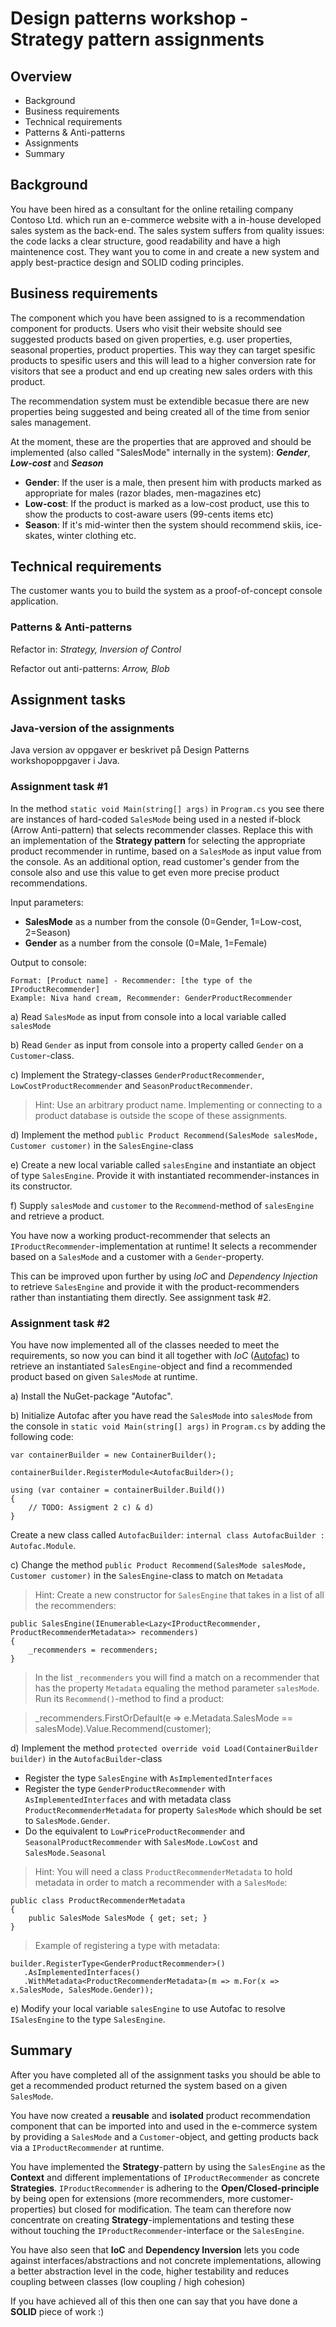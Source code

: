 Design patterns workshop - Strategy pattern assignments 
=======================================================

## Overview

* Background
* Business requirements
* Technical requirements
* Patterns & Anti-patterns
* Assignments
* Summary

## Background

You have been hired as a consultant for the online retailing company Contoso Ltd. which run an e-commerce website with a in-house developed sales system as the back-end. The sales system suffers from quality issues: the code lacks a clear structure, good readability and have a high maintenence cost. They want you to come in and create a new system and apply best-practice design and SOLID coding principles.

## Business requirements

The component which you have been assigned to is a recommendation component for products. Users who visit their website should see suggested products based on given properties, e.g. user properties, seasonal properties, product properties. This way they can target spesific products to spesific users and this will lead to a higher conversion rate for visitors that see a product and end up creating new sales orders with this product.

The recommendation system must be extendible becasue there are new properties being suggested and being created all of the time from senior sales management.

At the moment, these are the properties that are approved and should be implemented (also called "SalesMode" internally in the system): ***Gender***, ***Low-cost*** and ***Season***

* **Gender**: If the user is a male, then present him with products marked as appropriate for males (razor blades, men-magazines etc)
* **Low-cost**: If the product is marked as a low-cost product, use this to show the products to cost-aware users (99-cents items etc)
* **Season**: If it's mid-winter then the system should recommend skiis, ice-skates, winter clothing etc.

## Technical requirements

The customer wants you to build the system as a proof-of-concept console application.

### Patterns & Anti-patterns

Refactor in: *Strategy, Inversion of Control*

Refactor out anti-patterns: *Arrow, Blob*

## Assignment tasks

### Java-version of the assignments

Java version av oppgaver er beskrivet på Design Patterns workshopoppgaver i Java.

### Assignment task #1

In the method `static void Main(string[] args)` in `Program.cs` you see there are instances of hard-coded `SalesMode` being used in a nested if-block (Arrow Anti-pattern) that selects recommender classes. Replace this with an implementation of the **Strategy pattern** for selecting the appropriate product recommender in runtime, based on a `SalesMode` as input value from the console. As an additional option, read customer's gender from the console also and use this value to get even more precise product recommendations.

Input parameters:

* **SalesMode** as a number from the console (0=Gender, 1=Low-cost, 2=Season)
* **Gender** as a number from the console (0=Male, 1=Female)

Output to console:

	Format: [Product name] - Recommender: [the type of the IProductRecommender]
	Example: Niva hand cream, Recommender: GenderProductRecommender
 

a) Read `SalesMode` as input from console into a local variable called `salesMode`

b) Read `Gender` as input from console into a property called `Gender` on a `Customer`-class.

c) Implement the Strategy-classes `GenderProductRecommender`, `LowCostProductRecommender` and `SeasonProductRecommender`.


> Hint: Use an arbitrary product name. Implementing or connecting to a product database is outside the scope of these assignments.

d) Implement the method `public Product Recommend(SalesMode salesMode, Customer customer)` in the `SalesEngine`-class

e) Create a new local variable called `salesEngine` and instantiate an object of type `SalesEngine`. Provide it with instantiated recommender-instances in its constructor.

f) Supply `salesMode` and `customer` to the `Recommend`-method of `salesEngine` and retrieve a product.
 

You have now a working product-recommender that selects an `IProductRecommender`-implementation at runtime! It selects a recommender based on a `SalesMode` and a customer with a `Gender`-property.

This can be improved upon further by using *IoC* and *Dependency Injection* to retrieve `SalesEngine` and provide it with the product-recommenders rather than instantiating them directly. See assignment task #2.

### Assignment task #2

You have now implemented all of the classes needed to meet the requirements, so now you can bind it all together with *IoC* ([Autofac](http://autofac.org/)) to retrieve an instantiated `SalesEngine`-object and find a recommended product based on given `SalesMode` at runtime.
 

a) Install the NuGet-package "Autofac".

b) Initialize Autofac after you have read the `SalesMode` into `salesMode` from the console in `static void Main(string[] args)` in `Program.cs` by adding the following code:

	var containerBuilder = new ContainerBuilder();
	
	containerBuilder.RegisterModule<AutofacBuilder>();
	
	using (var container = containerBuilder.Build())	
	{	
		// TODO: Assigment 2 c) & d)	
	}

Create a new class called `AutofacBuilder`: `internal class AutofacBuilder : Autofac.Module`.

c) Change the method `public Product Recommend(SalesMode salesMode, Customer customer)` in the `SalesEngine`-class to match on `Metadata`

> Hint: Create a new constructor for `SalesEngine` that takes in a list of all the recommenders:
> 
	public SalesEngine(IEnumerable<Lazy<IProductRecommender, ProductRecommenderMetadata>> recommenders)
    {
        _recommenders = recommenders;
    } 
> 
> In the list `_recommenders` you will find a match on a recommender that has the property `Metadata` equaling the method parameter `salesMode`. Run its `Recommend()`-method to find a product:

> _recommenders.FirstOrDefault(e => e.Metadata.SalesMode == salesMode).Value.Recommend(customer);

d) Implement the method `protected override void Load(ContainerBuilder builder)` in the `AutofacBuilder`-class

* Register the type `SalesEngine` with `AsImplementedInterfaces`
* Register the type `GenderProductRecommender` with `AsImplementedInterfaces` and with metadata class `ProductRecommenderMetadata` for property `SalesMode` which should be set to `SalesMode.Gender`.
* Do the equivalent to `LowPriceProductRecommender` and `SeasonalProductRecommender` with `SalesMode.LowCost` and `SalesMode.Seasonal`

    
> Hint: You will need a class `ProductRecommenderMetadata` to hold metadata in order to match a recommender with a `SalesMode`:
>   
	public class ProductRecommenderMetadata
	{
		public SalesMode SalesMode { get; set; }
	}
> Example of registering a type with metadata:
> 
	builder.RegisterType<GenderProductRecommender>()
	   .AsImplementedInterfaces()
	   .WithMetadata<ProductRecommenderMetadata>(m => m.For(x => x.SalesMode, SalesMode.Gender));
>	

e) Modify your local variable `salesEngine` to use Autofac to resolve `ISalesEngine` to the type `SalesEngine`.


## Summary

After you have completed all of the assignment tasks you should be able to get a recommended product returned the system based on a given `SalesMode`.

You have now created a **reusable** and **isolated** product recommendation component that can be imported into and used in the e-commerce system by providing a `SalesMode` and a `Customer`-object, and getting products back via a `IProductRecommender` at runtime.

You have implemented the **Strategy**-pattern by using the `SalesEngine` as the **Context** and different implementations of `IProductRecommender` as concrete **Strategies**. `IProductRecommender` is adhering to the **Open/Closed-principle** by being open for extensions (more recommenders, more customer-properties) but closed for modification. The team can therefore now concentrate on creating **Strategy**-implementations and testing these without touching the `IProductRecommender`-interface or the `SalesEngine`.

You have also seen that **IoC** and **Dependency Inversion** lets you code against interfaces/abstractions and not concrete implementations, allowing a better abstraction level in the code, higher testability and reduces coupling between classes (low coupling / high cohesion)

If you have achieved all of this then one can say that you have done a **SOLID** piece of work :)